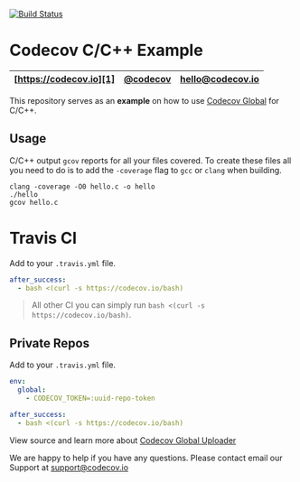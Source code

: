 [![Build Status](https://travis-ci.org/rene-d/example-c.svg?branch=master)](https://travis-ci.org/rene-d/example-c)


Codecov C/C++ Example
=====================

| [https://codecov.io][1] | [@codecov][2] | [hello@codecov.io][3] |
| ----------------------- | ------------- | --------------------- |

This repository serves as an **example** on how to use [Codecov Global][4] for C/C++.

## Usage

C/C++ output `gcov` reports for all your files covered. To create these files all you need to do is to add the `-coverage` flag to `gcc` or `clang` when building.

```
clang -coverage -O0 hello.c -o hello
./hello
gcov hello.c
```

# Travis CI

Add to your `.travis.yml` file.
```yml
after_success:
  - bash <(curl -s https://codecov.io/bash)
```

> All other CI you can simply run `bash <(curl -s https://codecov.io/bash)`.

## Private Repos

Add to your `.travis.yml` file.
```yml
env:
  global:
    - CODECOV_TOKEN=:uuid-repo-token

after_success:
  - bash <(curl -s https://codecov.io/bash)
```

View source and learn more about [Codecov Global Uploader][4]

We are happy to help if you have any questions. Please contact email our Support at [support@codecov.io](mailto:support@codecov.io)

[1]: https://codecov.io/
[2]: https://twitter.com/codecov
[3]: mailto:hello@codecov.io
[4]: https://github.com/codecov/codecov-bash
